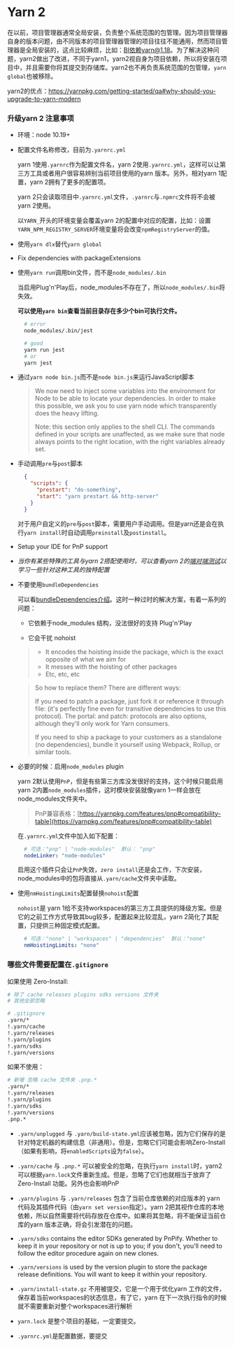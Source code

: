 # Yarn 2

在以前，项目管理器通常全局安装，负责整个系统范围的包管理。因为项目管理器自身的版本问题，由不同版本的项目管理器管理的项目往往不能通用，然而项目管理器是全局安装的，这点比较麻烦，比如：BI依赖yarn@1.18。为了解决这种问题，yarn2做出了改进，不同于yarn1，yarn2视自身为项目依赖，所以将安装在项目中，并且需要你将其提交到存储库。yarn2也不再负责系统范围的包管理，`yarn global`也被移除。

yarn2的优点：https://yarnpkg.com/getting-started/qa#why-should-you-upgrade-to-yarn-modern


### **升级yarn 2 注意事项**

- 环境：node 10.19+

- 配置文件名称修改，目前为`.yarnrc.yml`

  yarn 1使用`.yarnrc`作为配置文件名，yarn 2使用`.yarnrc.yml`，这样可以让第三方工具或者用户很容易辨别当前项目使用的yarn 版本。另外，相对yarn 1配置，yarn 2拥有了更多的配置项。

  yarn 2只会读取项目中`.yarnrc.yml`文件，`.yarnrc`与`.npmrc`文件将不会被yarn 2使用。

  以`YARN_`开头的环境变量会覆盖yarn 2的配置中对应的配置，比如：设置`YARN_NPM_REGISTRY_SERVER`环境变量将会改变`npmRegistryServer`的值。

- 使用`yarn dlx`替代`yarn global`

- Fix dependencies with packageExtensions

- 使用`yarn run`调用bin文件，而不是`node_modules/.bin`

  当启用Plug'n'Play后，node_modules不存在了，所以`node_modules/.bin`将失效。
  
  **可以使用`yarn bin`查看当前目录存在多少个bin可执行文件。**

  ```bash
    # error
    node_modules/.bin/jest

    # good
    yarn run jest
    # or
    yarn jest
  ```
- 通过`yarn node bin.js`而不是`node bin.js`来运行JavaScript脚本

  > We now need to inject some variables into the environment for Node to be able to locate your dependencies. In order to make this possible, we ask you to use yarn node which transparently does the heavy lifting.
  >
  >Note: this section only applies to the shell CLI. The commands defined in your scripts are unaffected, as we make sure that node always points to the right location, with the right variables already set.

- 手动调用`pre`与`post`脚本

  ```json
    {
      "scripts": {
        "prestart": "do-something",
        "start": "yarn prestart && http-server"
      }
    }
  ```
  对于用户自定义的`pre`与`post`脚本，需要用户手动调用。但是yarn还是会在执行`yarn install`时自动调用`preinstall`及`postinstall`。

- Setup your IDE for PnP support

- _当你有某些特殊的工具与yarn 2搭配使用时，可以查看yarn 2的[端对端测试](https://github.com/yarnpkg/berry#current-status)以学习一些针对这种工具的独特配置_

- 不要使用`bundleDependencies`

  可以看[bundleDependencies介绍](./[介绍]npm-pack与bundleDependencies.md)。这时一种过时的解决方案，有着一系列的问题：

   - 它依赖于node_modules 结构，没法很好的支持 Plug'n'Play
  
   - 它会干扰 nohoist

  >    - It encodes the hoisting inside the package, which is the exact opposite of what we aim for
  >    - It messes with the hoisting of other packages
  >    - Etc, etc, etc

  > So how to replace them? There are different ways:
  > 
  > If you need to patch a package, just fork it or reference it through file: (it's perfectly fine even for transitive dependencies to use this protocol). The portal: and patch: protocols are also options, although they'll only work for Yarn consumers.
  > 
  > If you need to ship a package to your customers as a standalone (no dependencies), bundle it yourself using Webpack, Rollup, or similar tools.


- 必要的时候：启用`node_modules` plugin

  yarn 2默认使用`PnP`，但是有些第三方库没发很好的支持，这个时候只能启用yarn 2内置`node_modules`插件，这时模块安装就像yarn 1一样会放在node_modules文件夹中。

  > PnP兼容表格：[https://yarnpkg.com/features/pnp#compatibility-table](https://yarnpkg.com/features/pnp#compatibility-table)

  在`.yarnrc.yml`文件中加入如下配置：

  ```yaml
    # 可选："pnp" | "node-modules"  默认： "pnp"
    nodeLinker: "node-modules"
  ```
  
  启用这个插件只会让`PnP`失效，`zero install`还是会工作，下次安装，node_modules中的包将直接从`.yarn/cache`文件夹中读取。

   
- 使用`nmHoistingLimits`配置替换`nohoist`配置

  `nohoist`是 yarn 1给不支持workspaces的第三方工具提供的降级方案。但是它的之前工作方式导致其bug较多，配置起来比较混乱，yarn 2简化了其配置，只提供三种固定模式配置。

  ```yaml
    # 可选："none" | "workspaces" | "dependencies"  默认："none"
    nmHoistingLimits: "none"
  ```



### **哪些文件需要配置在`.gitignore`**

如果使用 Zero-Install:

```bash
# 除了 cache releases plugins sdks versions 文件夹
# 其他全部忽略

# .gitignore
.yarn/*
!.yarn/cache
!.yarn/releases
!.yarn/plugins
!.yarn/sdks
!.yarn/versions
```

如果不使用：

```bash
# 新增 忽略 cache 文件夹 .pnp.*
.yarn/*
!.yarn/releases
!.yarn/plugins
!.yarn/sdks
!.yarn/versions
.pnp.*
```

- `.yarn/unplugged` 与  `.yarn/build-state.yml`应该被忽略，因为它们保存的是针对特定机器的构建信息（非通用）。但是，忽略它们可能会影响Zero-Install（如果有影响，将`enabledScripts`设为`false`）。

- `.yarn/cache` 与 `.pnp.*` 可以被安全的忽略，在执行`yarn install`时，yarn2 可以根据`yarn.lock`文件重新生成。但是，忽略了它们也就相当于放弃了 Zero-Install 功能。另外也会影响PnP

- `.yarn/plugins` 与 `.yarn/releases` 包含了当前仓库依赖的对应版本的 yarn 代码及其插件代码（由`yarn set version`指定）。yarn 2把其视作仓库的本地依赖，所以自然需要将代码存放在仓库中。如果将其忽略，将不能保证当前仓库的yarn 版本正确，将会引发潜在的问题。

- `.yarn/sdks` contains the editor SDKs generated by PnPify. Whether to keep it in your repository or not is up to you; if you don't, you'll need to follow the editor procedure again on new clones. 

- `.yarn/versions` is used by the version plugin to store the package release definitions. You will want to keep it within your repository.

- `.yarn/install-state.gz` 不用被提交，它是一个用于优化yarn 工作的文件，保存着当前workspaces的状态信息，有了它，yarn 在下一次执行指令的时候就不需要重新对整个workspaces进行解析

- `yarn.lock` 是整个项目的基础，一定要提交。

- `.yarnrc.yml`是配置数据，要提交


